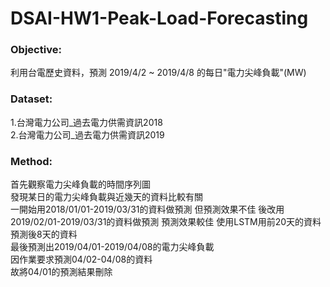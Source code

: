 # DSAI-HW1-Peak-Load-Forecasting

### Objective:
  利用台電歷史資料，預測 2019/4/2 ~ 2019/4/8 的每日"電力尖峰負載"(MW)  
    
### Dataset:
  1.台灣電力公司_過去電力供需資訊2018  
  2.台灣電力公司_過去電力供需資訊2019  
    
### Method:
  首先觀察電力尖峰負載的時間序列圖   
  發現某日的電力尖峰負載與近幾天的資料比較有關   
  一開始用2018/01/01-2019/03/31的資料做預測
  但預測效果不佳
  後改用2019/02/01-2019/03/31的資料做預測
  預測效果較佳
  使用LSTM用前20天的資料預測後8天的資料   
  最後預測出2019/04/01-2019/04/08的電力尖峰負載   
  因作業要求預測04/02-04/08的資料   
  故將04/01的預測結果刪除   
